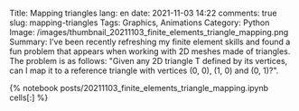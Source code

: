 ﻿Title: Mapping triangles
lang: en
date: 2021-11-03 14:22
comments: true
slug: mapping-triangles
Tags: Graphics, Animations
Category: Python
Image: /images/thumbnail_20211103_finite_elements_triangle_mapping.png
Summary: I’ve been recently refreshing my finite element skills and found a fun problem that appears when working with 2D meshes made of triangles. The problem is as follows: "Given any 2D triangle T defined by its vertices, can I map it to a reference triangle with vertices (0, 0), (1, 0) and (0, 1)?".

{% notebook posts/20211103_finite_elements_triangle_mapping.ipynb cells[:] %}
